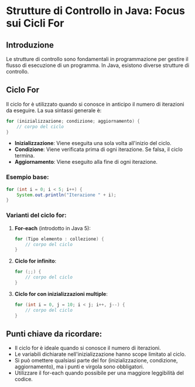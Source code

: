 # Strutture di Controllo in Java: Focus sui Cicli For

## Introduzione
Le strutture di controllo sono fondamentali in programmazione per gestire il flusso di esecuzione di un programma. In Java, esistono diverse strutture di controllo.

## Ciclo For
Il ciclo for è utilizzato quando si conosce in anticipo il numero di iterazioni da eseguire. La sua sintassi generale è:

```java
for (inizializzazione; condizione; aggiornamento) {
    // corpo del ciclo
}
```

- **Inizializzazione**: Viene eseguita una sola volta all'inizio del ciclo.
- **Condizione**: Viene verificata prima di ogni iterazione. Se falsa, il ciclo termina.
- **Aggiornamento**: Viene eseguito alla fine di ogni iterazione.

### Esempio base:
```java
for (int i = 0; i < 5; i++) {
    System.out.println("Iterazione " + i);
}
```

### Varianti del ciclo for:

1. **For-each** (introdotto in Java 5):
   ```java
   for (Tipo elemento : collezione) {
       // corpo del ciclo
   }
   ```

2. **Ciclo for infinito**:
   ```java
   for (;;) {
       // corpo del ciclo
   }
   ```

3. **Ciclo for con inizializzazioni multiple**:
   ```java
   for (int i = 0, j = 10; i < j; i++, j--) {
       // corpo del ciclo
   }
   ```

## Punti chiave da ricordare:
- Il ciclo for è ideale quando si conosce il numero di iterazioni.
- Le variabili dichiarate nell'inizializzazione hanno scope limitato al ciclo.
- Si può omettere qualsiasi parte del for (inizializzazione, condizione, aggiornamento), ma i punti e virgola sono obbligatori.
- Utilizzare il for-each quando possibile per una maggiore leggibilità del codice.